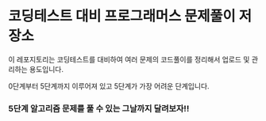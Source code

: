 # 코딩테스트 대비 프로그래머스 문제풀이 저장소


이 레포지토리는 코딩테스트를 대비하여 여러 문제의 코드풀이를 정리해서 업로드 및 관리하는 용도입니다.

0단계부터 5단계까지 이루어져 있고 5단계가 가장 어려운 단계입니다.


### 5단계 알고리즘 문제를 풀 수 있는 그날까지 달려보자!! 
